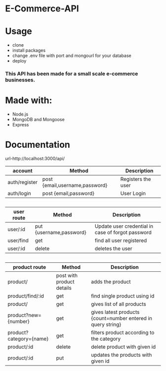 # E-Commerce-API

# Usage
- clone
- install packages
- change .env file with port and mongourl for your database
- deploy

### This API has been made for a small scale e-commerce businesses.

# Made with:
- Node.js
- MongoDB and Mongoose
- Express

# Documentation

url-http://localhost:3000/api/

| account | Method |Description |
| --- | --- | --- |
| auth/register | post {email,username,password} | Registers the user |
| auth/login | post {email,password} | User Login |

##

| user route | Method |Description |
| --- | --- | --- |
| user/:id | put {username,password} | Update user credential in case of forgot password |
| user/find | get | find all user registered |
| user/:id | delete | deletes the user |

##

| product route | Method |Description |
| --- | --- | --- |
| product/ | post with product details | adds the product |
| product/find/:id | get | find single product using id |
| product/ | get | gives list of all products |
| product?new={number} | get | gives latest products {count=number entered in query string}  |
| product?category={name} | get | filters product according to the category |
| product/:id | delete | delete product with given id |
| product/:id | put | updates the products with given id |
